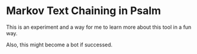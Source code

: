 # Markov Text Chaining in Psalm

This is an experiment and a way for me to learn more about this tool in a fun way.

Also, this might become a bot if successed.

